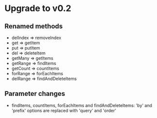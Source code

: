 # Upgrade to v0.2

## Renamed methods

* delIndex => removeIndex
* get => getItem
* put => putItem
* del => deleteItem
* getMany => getItems
* getRange => findItems
* getCount => countItems
* forRange => forEachItems
* delRange => findAndDeleteItems

## Parameter changes

* findItems, countItems, forEachItems and findAndDeleteItems: 'by' and 'prefix' options are replaced with 'query' and 'order'
